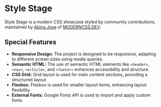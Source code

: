 # Style Stage

Style Stage is a modern CSS showcase styled by community contributions, maintained by [Abina Jose](#) of [MODERNCSS.DEV](#).

## Special Features

- **Responsive Design:** The project is designed to be responsive, adapting to different screen sizes using media queries.
- **Semantic HTML:** The use of semantic HTML elements like `<header>`, `<nav>`, `<article>`, and `<footer>` enhances accessibility and structure.
- **CSS Grid:** Grid layout is used for main content sections, providing a structured layout.
- **Flexbox:** Flexbox is used for smaller layout items, enhancing layout flexibility.
- **External Fonts:** Google Fonts API is used to import and apply custom fonts.
